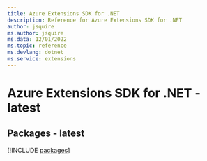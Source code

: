 ```yaml
---
title: Azure Extensions SDK for .NET
description: Reference for Azure Extensions SDK for .NET
author: jsquire
ms.author: jsquire
ms.data: 12/01/2022
ms.topic: reference
ms.devlang: dotnet
ms.service: extensions
---
```

# Azure Extensions SDK for .NET - latest
## Packages - latest
[!INCLUDE [packages](extensions-index.md)]